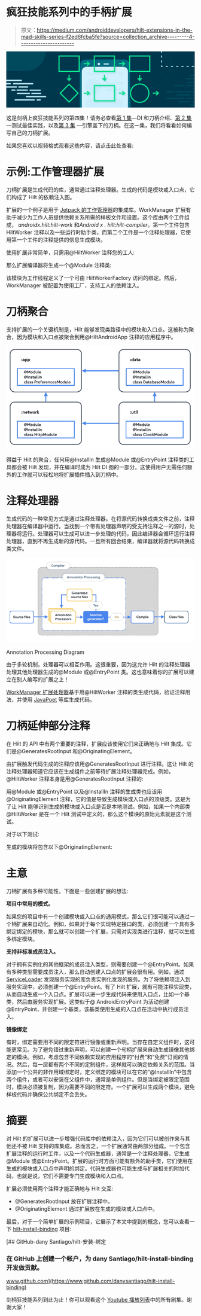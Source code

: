 # 疯狂技能系列中的手柄扩展

> 原文：<https://medium.com/androiddevelopers/hilt-extensions-in-the-mad-skills-series-f2ed6fcba5fe?source=collection_archive---------4----------------------->

![](img/ec3aed893acac649e393e9ce71ba397f.png)

这是剑柄上疯狂技能系列的第四集！请务必查看[第 1 集](/androiddevelopers/introduction-to-hilt-in-the-mad-skills-series-40f0908f2fc0)—DI 和刀柄介绍、[第 2 集](/androiddevelopers/hilt-testing-best-practices-in-the-mad-skills-series-8186a57eee2c) —测试最佳实践，以及[第 3 集](/androiddevelopers/mad-skills-series-hilt-under-the-hood-9d89ee227059) —引擎盖下的刀柄。在这一集，我们将看看如何编写自己的刀柄扩展。

如果您喜欢以视频格式观看这些内容，请点击此处查看:

# 示例:工作管理器扩展

刀柄扩展是生成代码的库，通常通过注释处理器。生成的代码是模块或入口点，它们构成了 Hilt 的依赖注入图。

扩展的一个例子是用于 [Jetpack 的工作管理器](https://developer.android.com/training/dependency-injection/hilt-jetpack#workmanager)的集成库。WorkManager 扩展有助于减少为工作人员提供依赖关系所需的样板文件和设置。这个库由两个工件组成， *androidx.hilt:hilt-work* 和*Android x . hilt:hilt-compiler*。第一个工件包含 HiltWorker 注释以及一些运行时助手类，而第二个工件是一个注释处理器，它使用第一个工件的注释提供的信息生成模块。

使用扩展非常简单，只需用@HiltWorker 注释您的工人:

那么扩展编译器将生成一个@Module 注释类:

该模块为工作线程定义了一个可由 HiltWorkerFactory 访问的绑定。然后，WorkManager 被配置为使用工厂，支持工人的依赖注入。

# 刀柄聚合

支持扩展的一个关键机制是，Hilt 能够发现类路径中的模块和入口点。这被称为聚合，因为模块和入口点被聚合到用@HiltAndroidApp 注释的应用程序中。

![](img/bfab4e81d4cdf8ee8e6a1c18196f546a.png)

得益于 Hilt 的聚合，任何用@InstallIn 生成@Module 或@EntryPoint 注释类的工具都会被 Hilt 发现，并在编译时成为 Hilt DI 图的一部分。这使得用户无需任何额外的工作就可以轻松地将扩展插件插入到刀柄中。

# 注释处理器

生成代码的一种常见方式是通过注释处理器。在将源代码转换成类文件之前，注释处理器在编译器中运行。当找到一个带有处理器声明的受支持注释之一的源时，处理器将运行。处理器可以生成可以进一步处理的代码，因此编译器会循环运行注释处理器，直到不再生成新的源代码。一旦所有回合结束，编译器就将源代码转换成类文件。

![](img/602de3c2fbd567a3f549b16ad599fb39.png)

Annotation Processing Diagram

由于多轮机制，处理器可以相互作用。这很重要，因为这允许 Hilt 的注释处理器处理其他处理器生成的@Module 或@EntryPoint 类。这也意味着你的扩展可以建立在别人编写的扩展之上！

[WorkManager 扩展处理器](https://cs.android.com/androidx/platform/frameworks/support/+/androidx-main:hilt/hilt-compiler/src/main/kotlin/androidx/hilt/work/)基于用@HiltWorker 注释的类生成代码，验证注释用法，并使用 [JavaPoet](https://github.com/square/javapoet) 等库生成代码。

# 刀柄延伸部分注释

在 Hilt 的 API 中有两个重要的注释，扩展应该使用它们来正确地与 Hilt 集成。它们是@GeneratesRootInput 和@OriginatingElement。

由扩展触发代码生成的注释应该用@GeneratesRootInput 进行注释。这让 Hilt 的注释处理器知道它应该在生成组件之前等待扩展注释处理器完成。例如，@HiltWorker 注释本身是用@GeneratesRootInput 注释的:

用@Module 或@EntryPoint 以及@InstallIn 注释的生成类也应该用@OriginatingElement 注释，它的值是导致生成模块或入口点的顶级类。这是为了让 Hilt 能够识别生成的模块或入口点是否是本地测试。例如，如果一个内部类@HiltWorker 是在一个 Hilt 测试中定义的，那么这个模块的原始元素就是这个测试。

对于以下测试:

生成的模块将包含以下@OriginatingElement:

# 主意

刀柄扩展有多种可能性，下面是一些创建扩展的想法:

**项目中常用的模式。**

如果您的项目中有一个创建模块或入口点的通用模式，那么它们很可能可以通过一个柄扩展来自动化。例如，如果对于每个实现特定接口的类，必须创建一个具有多绑定绑定的模块，那么就可以创建一个扩展，只需对实现类进行注释，就可以生成多绑定模块。

**支持非标准成员注入。**

对于拥有实例化的其他框架的成员注入类型，则需要创建一个@EntryPoint。如果有多种类型需要成员注入，那么自动创建入口点的扩展会很有用。例如，通过 [ServiceLoader](https://docs.oracle.com/en/java/javase/11/docs/api/java.base/java/util/ServiceLoader.html) 发现服务实现的库负责实例化发现的服务。为了将依赖项注入到服务实现中，必须创建一个@EntryPoint。有了 Hilt 扩展，就有可能注释实现类，从而自动生成一个入口点。扩展可以进一步生成代码来使用入口点，比如一个基类，然后由服务实现扩展。这类似于@ AndroidEntryPoint 为活动创建@EntryPoint，并创建一个基类，该基类使用生成的入口点在活动中执行成员注入。

**镜像绑定**

有时，绑定需要用不同的限定符进行镜像或重新声明。当存在自定义组件时，这可能更常见。为了避免错过重新声明，可以创建一个句柄扩展来自动生成镜像其他绑定的模块。例如，考虑包含不同依赖实现的应用程序的“付费”和“免费”订阅的情况。然后，每一层都有两个不同的定制组件，这样就可以确定依赖关系的范围。当添加一个公共的非作用域绑定时，定义绑定的模块可以在它的“@InstallIn”中包含两个组件，或者可以安装在父组件中，通常是单例组件。但是当绑定被限定范围时，模块必须被复制，因为需要不同的限定符。一个扩展可以生成两个模块，避免样板代码并确保公共绑定不会丢失。

# 摘要

对 Hilt 的扩展可以进一步增强代码库中的依赖注入，因为它们可以被创作来与其他还不被 Hilt 支持的库集成。总而言之，一个扩展通常由两部分组成。一个包含扩展注释的运行时工件，以及一个代码生成器，通常是一个注释处理器，它生成@Module 或@EntryPoint。扩展的运行时方面可能有额外的助手类，它们使用在生成的模块或入口点中声明的绑定。代码生成器也可能生成与扩展相关的附加代码，也就是说，它们不需要专门生成模块和入口点。

扩展必须使用两个注释才能正确地与 Hilt 交互:

*   @GeneratesRootInput 放在扩展注释中。
*   @OriginatingElement 通过扩展放在生成的模块或入口点中。

最后，对于一个简单扩展的示例项目，它展示了本文中提到的概念，您可以查看一下 [hilt-install-binding](https://www.github.com/danysantiago/hilt-install-binding) 项目:

[](https://www.github.com/danysantiago/hilt-install-binding) [## GitHub-dany Santiago/hilt-安装-绑定

### 在 GitHub 上创建一个帐户，为 dany Santiago/hilt-install-binding 开发做贡献。

www.github.com](https://www.github.com/danysantiago/hilt-install-binding) 

剑柄狂技能系列到此为止！你可以观看这个 [Youtube 播放列表](https://goo.gle/hilt-mad)中的所有剧集。谢谢大家！
